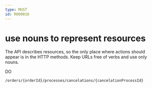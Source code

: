 ```yaml
---
type: MUST
id: R000016
---
```


# use nouns to represent resources

The API describes resources, so the only place where actions should appear is in the HTTP methods.
Keep URLs free of verbs and use only nouns.

DO

`/orders/{orderId}/processes/cancelations/{cancelationProcessId}`
